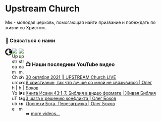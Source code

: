 # Upstream Church

Мы - молодая церковь, помогающая найти призвание и побеждать по жизни со Христом.

### 👥 Связаться с нами

[<img align="left" alt="upstream.life" width="22px" src="https://raw.githubusercontent.com/iconic/open-iconic/master/svg/globe.svg" />][website]
[<img align="left" alt="UpstreamChurch | YouTube" width="22px" src="https://cdn.jsdelivr.net/npm/simple-icons@v3/icons/youtube.svg" />][youtube]
[<img align="left" alt="upstream.church | Instagram" width="22px" src="https://cdn.jsdelivr.net/npm/simple-icons@v3/icons/instagram.svg" />][instagram]

<br />

### 📺 Наши последнии YouTube видео
<!-- YOUTUBE:START -->
- [30 октября 2021 || UPSTREAM Church LIVE](https://www.youtube.com/watch?v=4VHyvZrKB7s)
- [Я христианин, так что лучше со мной не связывайся | Олег Боков](https://www.youtube.com/watch?v=DtFGzBx9irU)
- [Книга Исаии 43:1-7. Библия в видео формате | Живая Библия](https://www.youtube.com/watch?v=DX2knIvbd6o)
- [3 шага к решению конфликта | Олег Боков](https://www.youtube.com/watch?v=q7j-H8k6Bhg)
- [Доспехи Бога. Перезагрузка | Олег Боков](https://www.youtube.com/watch?v=yHfddAnijOU)
<!-- YOUTUBE:END -->

➡️ [more videos...](https://youtube.com/UpstreamChurch)

[website]: https://upstream.life/
[youtube]: https://youtube.com/UpstreamChurch
[instagram]: https://www.instagram.com/upstream.church
